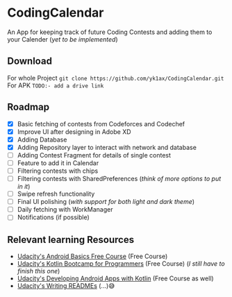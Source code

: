 # CodingCalendar
An App for keeping track of future Coding Contests and adding them to your Calender (_yet to be implemented_)

## Download
For whole Project `git clone https://github.com/yk1ax/CodingCalendar.git`\
For APK `TODO:- add a drive link`

## Roadmap
- [x] Basic fetching of contests from Codeforces and Codechef
- [x] Improve UI after designing in Adobe XD
- [x] Adding Database
- [x] Adding Repository layer to interact with network and database
- [ ] Adding Contest Fragment for details of single contest
- [ ] Feature to add it in Calendar
- [ ] Filtering contests with chips
- [ ] Filtering contests with SharedPreferences (_think of more options to put in it_)
- [ ] Swipe refresh functionality
- [ ] Final UI polishing (_with support for both light and dark theme_)
- [ ] Daily fetching with WorkManager
- [ ] Notifications (if possible)

## Relevant learning Resources
- [Udacity's Android Basics Free Course](https://www.udacity.com/course/android-basics-nanodegree-by-google--nd803) (Free Course)
- [Udacity's Kotlin Bootcamp for Programmers](https://www.udacity.com/course/kotlin-bootcamp-for-programmers--ud9011) (Free Course) (_I still have to finish this one_)
- [Udacity's Developing Android Apps with Kotlin](https://www.udacity.com/course/developing-android-apps-with-kotlin--ud9012) (Free Course as well)
- [Udacity's Writing READMEs](https://www.udacity.com/course/writing-readmes--ud777) (...)😅
